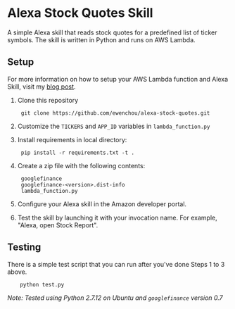 # Alexa Stock Quotes Skill

A simple Alexa skill that reads stock quotes for a predefined list of ticker symbols. The skill is written in Python and runs on AWS Lambda.

## Setup

For more information on how to setup your AWS Lambda function and Alexa Skill, visit my [blog post](https://ewenchou.github.io/blog/2016/04/08/asking-for-stocks/).

1. Clone this repository

        git clone https://github.com/ewenchou/alexa-stock-quotes.git

2. Customize the `TICKERS` and `APP_ID` variables in `lambda_function.py`

3. Install requirements in local directory:

        pip install -r requirements.txt -t .

4. Create a zip file with the following contents:

        googlefinance
        googlefinance-<version>.dist-info
        lambda_function.py

5. Configure your Alexa skill in the Amazon developer portal.

6. Test the skill by launching it with your invocation name. For example, "Alexa, open Stock Report".

## Testing

There is a simple test script that you can run after you've done Steps 1 to 3 above.

        python test.py

*Note: Tested using Python 2.7.12 on Ubuntu and `googlefinance` version 0.7*